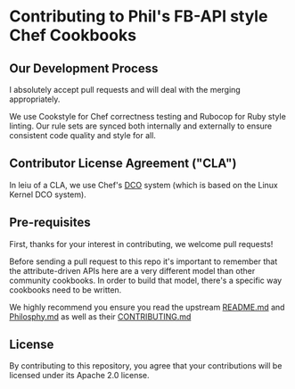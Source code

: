 Contributing to Phil's FB-API style Chef Cookbooks
=========================================

Our Development Process
-----------------------

I absolutely accept pull requests and will deal with the merging appropriately.

We use Cookstyle for Chef correctness testing and Rubocop for Ruby style
linting. Our rule sets are synced both internally and externally to ensure
consistent code quality and style for all.

Contributor License Agreement ("CLA")
-------------------------------------

In leiu of a CLA, we use Chef's
[DCO](https://www.chef.io/blog/introducing-developer-certificate-of-origin)
system (which is based on the Linux Kernel DCO system).

Pre-requisites
--------------

First, thanks for your interest in contributing, we welcome pull requests!

Before sending a pull request to this repo it's important to remember that the
attribute-driven APIs here are a very different model than other community
cookbooks. In order to build that model, there's a specific way cookbooks need
to be written.

We highly recommend you ensure you read the upstream
[README.md](https://github.com/facebook/chef-cookbooks/blob/main/README.md) and
[Philosphy.md](https://github.com/facebook/chef-utils/blob/main/Philosophy.md)
as well as their
[CONTRIBUTING.md](https://github.com/facebook/chef-utils/blob/main/CONTRIBUTING.md)

License
-------

By contributing to this repository, you agree that your contributions will be
licensed under its Apache 2.0 license.
